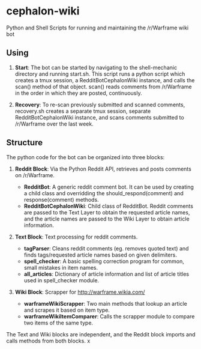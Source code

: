 # cephalon-wiki
Python and Shell Scripts for running and maintaining the /r/Warframe wiki bot

## Using
1. **Start**:  The bot can be started by navigating to the shell-mechanic directory and running start.sh.  This script runs a python script which creates a tmux session, a RedditBotCephalonWiki instance, and calls the scan() method of that object.  scan() reads comments from /r/Warframe in the order in which they are posted, continuously.

2. **Recovery**:  To re-scan previously submitted and scanned comments, recovery.sh creates a separate tmux session, separate RedditBotCephalonWiki instance, and scans comments submitted to /r/Warframe over the last week.  

## Structure
The python code for the bot can be organized into three blocks:

1.  **Reddit Block**:  Via the Python Reddit API, retrieves and posts comments on /r/Warframe.
	* **RedditBot**:  A generic reddit comment bot.  It can be used by creating a child class and overridding the should_respond(comment) and response(comment) methods.
	* **RedditBotCephalonWiki**:  Child class of RedditBot.  Reddit comments are passed to the Text Layer to obtain the requested article names, and the article names are passed to the Wiki Layer to obtain article information.

2.  **Text Block**:  Text processing for reddit comments.
	* **tagParser**:  Cleans reddit comments (eg. removes quoted text) and finds tags/requested article names based on given delimiters.
	* **spell_checker**:  A basic spelling correction program for common, small mistakes in item names.
	* **all_articles**:  Dictionary of article information and list of article titles used in spell_checker module.

3.  **Wiki Block**:  Scrapper for http://warframe.wikia.com/
	* **warframeWikiScrapper**:  Two main methods that lookup an article and scrapes it based on item type.
	* **warframeWikiItemComparer**:  Calls the scrapper module to compare two items of the same type.

The Text and Wiki blocks are independent, and the Reddit block imports and calls methods from both blocks. x
